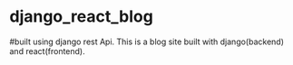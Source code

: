 # django_react_blog
#built using django rest Api.
This is a blog site built with django(backend) and react(frontend).

